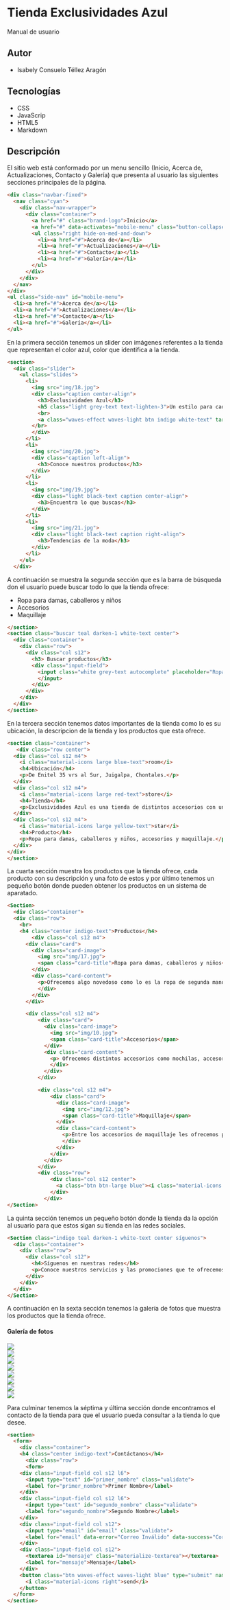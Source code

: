 # Tienda Exclusividades Azul
Manual de usuario 

## Autor 

* Isabely Consuelo Téllez Aragón 


## Tecnologías 

* CSS
* JavaScrip
* HTML5
* Markdown

## Descripción 

El sitio web está conformado por un menu sencillo (Inicio, Acerca de, Actualizaciones, Contacto y Galería) que presenta al usuario las siguientes secciones principales de la página.


```html
<div class="navbar-fixed">
  <nav class="cyan">
    <div class="nav-wrapper">
      <div class="container">
        <a href="#" class="brand-logo">Inicio</a>
        <a href="#" data-activates="mobile-menu" class="button-collapse"><i class="material-icons">menu</i></a>
        <ul class="right hide-on-med-and-down">
          <li><a href="#">Acerca de</a></li>
          <li><a href="#">Actualizaciones</a></li>
          <li><a href="#">Contacto</a></li>
          <li><a href="#">Galería</a></li>
        </ul>
      </div>
    </div>
  </nav>
</div>
<ul class="side-nav" id="mobile-menu">
  <li><a href="#">Acerca de</a></li>
  <li><a href="#">Actualizaciones</a></li>
  <li><a href="#">Contacto</a></li>
  <li><a href="#">Galería</a></li>
</ul>
```
En la primera sección tenemos un slider con imágenes referentes a la tienda que representan el color azul, color que identifica a la tienda.
```html
<section>
  <div class="slider">
    <ul class="slides">
      <li>
        <img src="img/18.jpg"> 
        <div class="caption center-align">
          <h3>Exclusividades Azul</h3>
          <h5 class="light grey-text text-lighten-3">Un estilo para cada gusto</h5>
          <br>
          <a class="waves-effect waves-light btn indigo white-text" target="_blank" href="https://www.facebook.com/pg/ExclusividadesAzul/photos/?ref=page_internal">Ver info</a>
        </br>
        </div>
      </li>
      <li>
        <img src="img/20.jpg"> 
        <div class="caption left-align">
          <h3>Conoce nuestros productos</h3>
        </div>
      </li>
      <li>
        <img src="img/19.jpg"> 
        <div class="light black-text caption center-align">
          <h3>Encuentra lo que buscas</h3>
        </div>
      </li>
      <li>
        <img src="img/21.jpg"> 
        <div class="light black-text caption right-align">
          <h3>Tendencias de la moda</h3>
        </div>
      </li>
    </ul>
  </div>
  ```
  A continuación se muestra la segunda sección que es la barra de búsqueda  don el usuario puede buscar todo lo que la tienda ofrece: 
  * Ropa para damas, caballeros y niños
  * Accesorios 
  * Maquillaje
```html
</section>
<section class="buscar teal darken-1 white-text center"> 
  <div class="container">
    <div class="row">
      <div class="col s12">
        <h3> Buscar productos</h3>
        <div class="input-field">
          <input class="white grey-text autocomplete" placeholder="Ropa para damas, Ropa para caballeros, Ropa para niños, Accesorios, Maquillaje">
          </input>
        </div>
      </div>
    </div>
  </div>
</section>
```
En la tercera sección tenemos datos importantes de la tienda como lo es su ubicación, la descripcion de la tienda y los productos que esta ofrece.
```html
<section class="container">
   <div class="row center">
  <div class="col s12 m4">
    <i class="material-icons large blue-text">room</i>
    <h4>Ubicación</h4>
    <p>De Enitel 35 vrs al Sur, Juigalpa, Chontales.</p>
  </div>
  <div class="col s12 m4">
    <i class="material-icons large red-text">store</i>
    <h4>Tienda</h4>
    <p>Exclusividades Azul es una tienda de distintos accesorios con una amplia variedad para todas las edades.</p>
  </div>
  <div class="col s12 m4">
    <i class="material-icons large yellow-text">star</i>
    <h4>Producto</h4>
    <p>Ropa para damas, caballeros y niños, accesorios y maquillaje.</p>
  </div>
</div>
</section>
```
La cuarta sección muestra los productos que la tienda ofrece, cada producto con su descripción y una foto de estos y por último tenemos un pequeño botón donde pueden obtener los productos en un sistema de aparatado.
```html
<Section>
  <div class="container">
  <div class="row">
    <br> 
    <h4 class="center indigo-text">Productos</h4>
        <div class="col s12 m4">
      <div class="card">
        <div class="card-image">
          <img src="img/17.jpg">
          <span class="card-title">Ropa para damas, caballeros y niños</span>
        </div>
        <div class="card-content">
          <p>Ofrecemos algo novedoso como lo es la ropa de segunda mano, lavada y planchada, lista para el uso; y ropa nueva de marca y nacional para todas las edades. </p>
          </div>
        </div>
      </div>

      <div class="col s12 m4">
          <div class="card">
            <div class="card-image">
              <img src="img/10.jpg">
              <span class="card-title">Accesorios</span>
            </div>
            <div class="card-content">
              <p> Ofrecemos distintos accesorios como mochilas, accesorios para el cabello, bisutería, cojines, reloj, carteras, entre otras cosas.</p>
              </div>
            </div>
          </div>

          <div class="col s12 m4">
              <div class="card">
                <div class="card-image">
                  <img src="img/12.jpg">
                  <span class="card-title">Maquillaje</span>
                </div>
                <div class="card-content">
                  <p>Entre los accesorios de maquillaje les ofrecemos paletas, labiales, brochas, base, contorno, iluminadores, aguas miselar, etc.  </p>
                  </div>
                </div>
              </div>
            </div>
          </div>
          <div class="row">
              <div class="col s12 center">
                <a class="btn btn-large blue"><i class="material-icons left">send</i>Sistema de apartado</a>
              </div>
            </div>
</Section>
```
La quinta sección tenemos un pequeño botón donde la tienda da la opción al usuario para que estos sigan su tienda en las redes sociales.
```html
<Section class="indigo teal darken-1 white-text center síguenos">
  <div class="container">
    <div class="row">
      <div class="col s12">
        <h4>Síguenos en nuestras redes</h4>
        <p>Conoce nuestros servicios y las promociones que te ofrecemos</p>
      </div>
    </div> 
  </div>
</Section>
```
A continuación en la sexta sección tenemos la galería de fotos que muestra los productos que la tienda ofrece.
<section>
  <div class="container">
    <h4 class="center indigo-text">Galería de fotos</h4>
    <div class="row">
      <div class="col s12 m3">
        <img class="materialboxed responsive-img" src="img/1.jpg">
        </div>
        <div class="col s12 m3">
            <img class="materialboxed responsive-img" src="img/2.jpg">
            </div>
            <div class="col s12 m3">
                <img class="materialboxed responsive-img" src="img/3.jpg">
                </div>
                <div class="col s12 m3">
                    <img class="materialboxed responsive-img" src="img/5.jpg">
                    </div>
                    <div class="col s12 m3">
                        <img class="materialboxed responsive-img" src="img/6.jpg">
                        </div>
                        <div class="col s12 m3">
                            <img class="materialboxed responsive-img" src="img/7.jpg">
                            </div>
                            <div class="col s12 m3">
                                <img class="materialboxed responsive-img" src="img/14.jpg">
                                </div>
                                <div class="col s12 m3">
                                    <img class="materialboxed responsive-img" src="img/13.jpg">
                                    </div>
    </div>
  </div>
</section>

Para culminar tenemos la séptima y última sección donde encontramos el contacto de la tienda para que el usuario pueda consultar a la tienda lo que desee.

```html
<section>
  <form>
    <div class="container">
    <h4 class="center indigo-text">Contáctanos</h4>
      <div class="row">
      <form>
    <div class="input-field col s12 l6">
      <input type="text" id="primer_nombre" class="validate">
      <label for="primer_nombre">Primer Nombre</label>
    </div>
    <div class="input-field col s12 l6">
      <input type="text" id="segundo_nombre" class="validate">
      <label for="segundo_nombre">Segundo Nombre</label>
    </div>
    <div class="input-field col s12">
      <input type="email" id="email" class="validate">
      <label for="email" data-error="Correo Inválido" data-success="Correcto">Email</label>
    </div>
    <div class="input-field col s12">
      <textarea id="mensaje" class="materialize-textarea"></textarea>
      <label for="mensaje">Mensaje</label>
    </div>
    <button class="btn waves-effect waves-light blue" type="submit" name="action">Enviar
      <i class="material-icons right">send</i>
    </button>
  </form>
</section>
```
